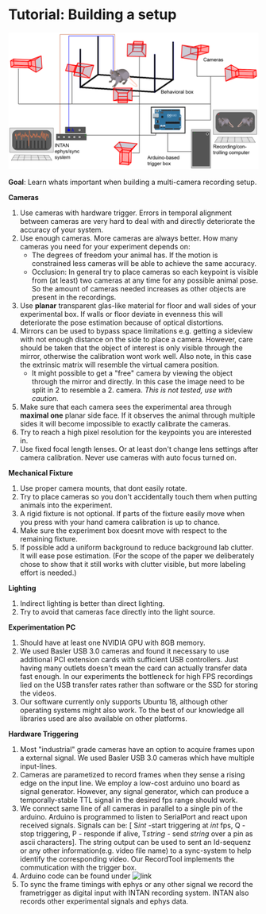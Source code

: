 # Tutorial: Building a setup

![setup](examples/Cameras.png)

**Goal**: Learn whats important when building a multi-camera recording setup. 

**Cameras**

1. Use cameras with hardware trigger. Errors in temporal alignment between cameras are very hard to deal with and directly deteriorate the accuracy of your system.
2. Use enough cameras. More cameras are always better. How many cameras you need for your experiment depends on:
    - The degrees of freedom your animal has. If the motion is constrained less cameras will be able to achieve the same accuracy.
    - Occlusion: In general try to place cameras so each keypoint is visible from (at least) two cameras at any time for any possible animal pose.
    So the amount of cameras needed increases as other objects are present in the recordings.
3. Use __planar__ transparent glas-like material for floor and wall sides of your experimental box. If walls or floor deviate in evenness this will deteriorate the pose estimation because of optical distortions. 
4. Mirrors can be used to bypass space limitations e.g. getting a sideview with not enough distance on the side to place a camera. However, care should be taken that the object of interest is only visible through the mirror, otherwise the calibration wont work well. Also note, in this case the extrinsic matrix will resemble the virtual camera position. 
    - It might possible to get a "free" camera by viewing the object through the mirror and directly. In this case the image need to be split in 2 to resemble a 2. camera. *This is not tested, use with caution.*
5. Make sure that each camera sees the experimental area through __maximal one__ planar side face. If it observes the animal through multiple sides it will become impossible to exactly calibrate the cameras.
6. Try to reach a high pixel resolution for the keypoints you are interested in.
7. Use fixed focal length lenses. Or at least don't change lens settings after camera calibration. Never use cameras with auto focus turned on.

 
**Mechanical Fixture**

1. Use proper camera mounts, that dont easily rotate.
2. Try to place cameras so you don't accidentally touch them when putting animals into the experiment.
3. A rigid fixture is not optional. If parts of the fixture easily move when you press with your hand camera calibration is up to chance.
4. Make sure the experiment box doesnt move with respect to the remaining fixture.
5. If possible add a uniform background to reduce background lab clutter. It will ease pose estimation. 
    (For the scope of the paper we deliberately chose to show that it still works with clutter visible, but more labeling effort is needed.)

 
**Lighting**

1. Indirect lighting is better than direct lighting.
2. Try to avoid that cameras face directly into the light source.


 
**Experimentation PC**

1. Should have at least one NVIDIA GPU with 8GB memory.
2. We used Basler USB 3.0 cameras and found it necessary to use additional PCI extension cards with sufficient USB controllers. Just having many outlets doesn't mean the card can actually transfer data fast enough.
    In our experiments the bottleneck for high FPS recordings lied on the USB transfer rates rather than software or the SSD for storing the videos.     
3. Our software currently only supports Ubuntu 18, although other operating systems might also work. To the best of our knowledge all libraries used are also available on other platforms.

**Hardware Triggering**

1. Most "industrial" grade cameras have an option to acquire frames upon a external signal. We used Basler USB 3.0 cameras which have multiple input-lines.  
2. Cameras are parametized to record frames when they sense a rising edge on the input line. We employ a low-cost arduino uno board as signal generator. However, any signal generator, which can produce a temporally-stable TTL signal in the desired fps range should work.
3. We connect same line of all cameras in parallel to a single pin of the arduino. Arduino is programmed to listen to SerialPort and react upon received signals. Signals can be: [ S*int* -start triggering at *int* fps, Q - stop triggering, P - responde if alive, T*string* - send *string* over a pin as ascii characters]. The string output can be used to sent an Id-sequenz or any other information(e.g. video file name) to a sync-system to help identify the corresponding video.
Our RecordTool implements the commutication with the trigger box.
4. Arduino code can be found under ![link](https://github.com/zimmerm/RecordTool/blob/master/Arduino_trigger.ino)
5. To sync the frame timings with ephys or any other signal we record the frametrigger as digital input with INTAN recording system. INTAN also records other experimental signals and ephys data.
